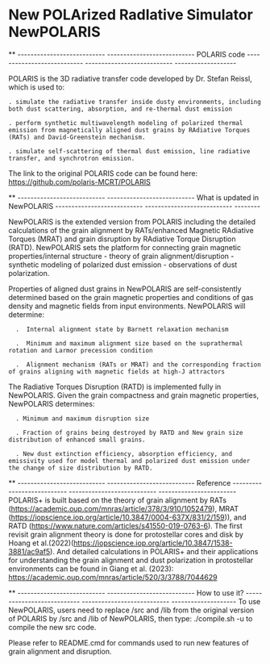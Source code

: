 # New POLArized RadIative Simulator NewPOLARIS
** --------------------------- --------------------------- POLARIS code  ---------------------------  ---------------------------  ------------------- 

POLARIS is the 3D radiative transfer code developed by Dr. Stefan Reissl, which is used to: 
    
    . simulate the radiative transfer inside dusty environments, including both dust scattering, absorption, and re-thermal dust emission
    
    . perform synthetic multiwavelength modeling of polarized thermal emission from magnetically aligned dust grains by RAdiative Torques (RATs) and David-Greenstein mechanism.
    
    . simulate self-scattering of thermal dust emission, line radiative transfer, and synchrotron emission.

The link to the original POLARIS code can be found here:
https://github.com/polaris-MCRT/POLARIS





** --------------------------- --------------------------- What is updated in NewPOLARIS  ---------------------------  ---------------------------  -------- 

NewPOLARIS is the extended version from POLARIS including the detailed calculations of the grain alignment by RATs/enhanced Magnetic RAdiative Torques (MRAT) and grain disruption by RAdiative Torque Disruption (RATD). NewPOLARIS sets the platform for connecting grain magnetic properties/internal structure - theory of grain alignment/disruption - synthetic modeling of polarized dust emission - observations of dust polarization.

Properties of aligned dust grains in NewPOLARIS are self-consistently determined based on the grain magnetic properties and conditions of gas density and magnetic fields from input environments. NewPOLARIS will determine:
  
      .  Internal alignment state by Barnett relaxation mechanism

      .  Minimum and maximum alignment size based on the suprathermal rotation and Larmor precession condition

      .  Alignment mechanism (RATs or MRAT) and the corresponding fraction of grains aligning with magnetic fields at high-J attractors  

The Radiative Torques Disruption (RATD) is implemented fully in NewPOLARIS. Given the grain compactness and grain magnetic properties, NewPOLARIS determines:
  
      . Minimum and maximum disruption size
  
      . Fraction of grains being destroyed by RATD and New grain size distribution of enhanced small grains.

      . New dust extinction efficiency, absorption efficiency, and emissivity used for model thermal and polarized dust emission under the change of size distribution by RATD.



** --------------------------- --------------------------- Reference  ---------------------------  ---------------------------  ------------------------ 
POLARIS+ is built based on the theory of grain alignment by RATs (https://academic.oup.com/mnras/article/378/3/910/1052479), MRAT (https://iopscience.iop.org/article/10.3847/0004-637X/831/2/159)), and RATD (https://www.nature.com/articles/s41550-019-0763-6). The first revisit grain alignment theory is done for protostellar cores and disk by Hoang et al.(2022)(https://iopscience.iop.org/article/10.3847/1538-3881/ac9af5). And detailed calculations in POLARIS+ and their applications for understanding the grain alignment and dust polarization in protostellar environments can be found in Giang et al. (2023): https://academic.oup.com/mnras/article/520/3/3788/7044629




 ** --------------------------- --------------------------- How to use it?  ---------------------------  ---------------------------  -------------------- 
To use NewPOLARIS, users need to replace /src and /lib from the original version of POLARIS by /src and /lib of NewPOLARIS, then type:
./compile.sh -u
to compile the new src code.

Please refer to README.cmd for commands used to run new features of grain alignment and disruption.







